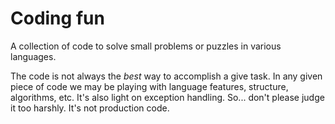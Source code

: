 # Coding fun

A collection of code to solve small problems or puzzles in various languages.

The code is not always the *best* way to accomplish a give task.  In any given
piece of code we may be playing with language features, structure, algorithms,
etc.  It's also light on exception handling.  So... don't please judge it too harshly.
It's not production code.

